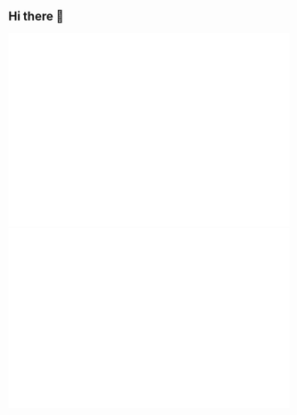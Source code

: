 
## Hi there 👋
<!--
**H4ppyCode/H4ppyCode** is a ✨ _special_ ✨ repository because its `README.md` (this file) appears on your GitHub profile.

Here are some ideas to get you started:

- 🔭 I’m currently working on ...
- 🌱 I’m currently learning ...
- 👯 I’m looking to collaborate on ...
- 🤔 I’m looking for help with ...
- 💬 Ask me about ...
- 📫 How to reach me: ...
- 😄 Pronouns: ...
- ⚡ Fun fact: ...
-->

![MetricsCalendar](/metrics.plugin.isocalendar.fullyear.svg)
![Terminal](/metrics.terminal.svg)

<!--![Metrics](/github-metrics.svg)-->
          
